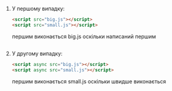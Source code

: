 1. У першому випадку:

    ```html
    <script src="big.js"></script>
    <script src="small.js"></script>
    ```
    першим виконається big.js оскільки написаний першим
##

2. У другому випадку:

    ```html
    <script async src="big.js"></script>
    <script async src="small.js"></script>
    ```
    першим виконається small.js оскільки швидше виконається